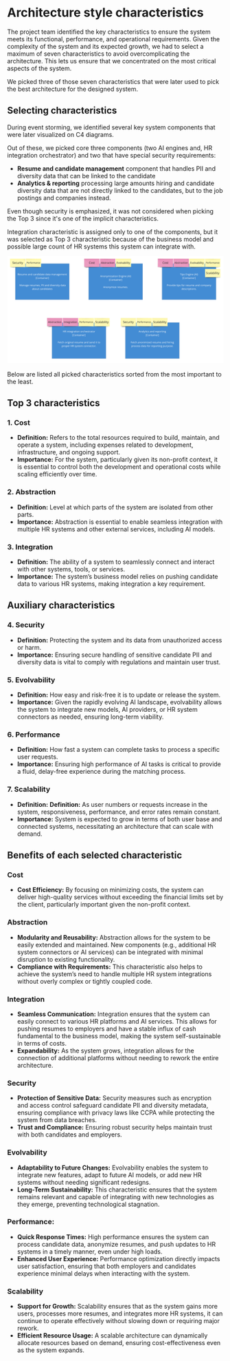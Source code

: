 # Architecture style characteristics

The project team identified the key characteristics to ensure the system meets its functional, performance, and operational requirements. Given the complexity of the system and its expected growth, we had to select a maximum of seven characteristics to avoid overcomplicating the architecture. This lets us ensure that we concentrated on the most critical aspects of the system.

We picked three of those seven characteristics that were later used to pick the best architecture for the designed system.

## Selecting characteristics
During event storming, we identified several key system components that were later visualized on C4 diagrams.

Out of these, we picked core three components (two AI engines and, HR integration orchestrator) and two that have special security requirements:
- **Resume and candidate management** component that handles PII and diversity data that can be linked to the candidate
- **Analytics & reporting** processing large amounts hiring and candidate diversity data that are not directly linked to the candidates, but to the job postings and companies instead.

Even though security is emphasized, it was not considered when picking the Top 3 since it's one of the implicit characteristics.

Integration characteristic is assigned only to one of the components, but it was selected as Top 3 characteristic because of the business model and possible large count of HR systems this system can integrate with.

<img src="images/picked-characteristics.png" />

Below are listed all picked characteristics sorted from the most important to the least.

## Top 3 characteristics

### 1. Cost
- **Definition:** Refers to the total resources required to build, maintain, and operate a system, including expenses related to development, infrastructure, and ongoing support.
- **Importance:** For the system, particularly given its non-profit context, it is essential to control both the development and operational costs while scaling efficiently over time.

### 2. Abstraction
- **Definition:** Level at which parts of the system are isolated from other parts.
- **Importance:** Abstraction is essential to enable seamless integration with multiple HR systems and other external services, including AI models.

### 3. Integration
- **Definition:** The ability of a system to seamlessly connect and interact with other systems, tools, or services.
- **Importance:** The system’s business model relies on pushing candidate data to various HR systems, making integration a key requirement.

## Auxiliary characteristics

### 4. Security
- **Definition:** Protecting the system and its data from unauthorized access or harm.
- **Importance:** Ensuring secure handling of sensitive candidate PII and diversity data is vital to comply with regulations and maintain user trust.

### 5. Evolvability
- **Definition:** How easy and risk-free it is to update or release the system.
- **Importance:** Given the rapidly evolving AI landscape, evolvability allows the system to integrate new models, AI providers, or HR system connectors as needed, ensuring long-term viability.

### 6. Performance
- **Definition:** How fast a system can complete tasks to process a specific user requests.
- **Importance:** Ensuring high performance of AI tasks is critical to provide a fluid, delay-free experience during the matching process.

### 7. Scalability
- **Definition:** **Definition:** As user numbers or requests increase in the system, responsiveness, performance, and error rates remain constant.
- **Importance:** System is expected to grow in terms of both user base and connected systems, necessitating an architecture that can scale with demand.

## Benefits of each selected characteristic

### Cost
- **Cost Efficiency:** By focusing on minimizing costs, the system can deliver high-quality services without exceeding the financial limits set by the client, particularly important given the non-profit context.

### Abstraction
- **Modularity and Reusability:** Abstraction allows for the system to be easily extended and maintained. New components (e.g., additional HR system connectors or AI services) can be integrated with minimal disruption to existing functionality.
- **Compliance with Requirements:** This characteristic also helps to achieve the system’s need to handle multiple HR system integrations without overly complex or tightly coupled code.

### Integration
- **Seamless Communication:** Integration ensures that the system can easily connect to various HR platforms and AI services. This allows for pushing resumes to employers and have a stable influx of cash fundamental to the business model, making the system self-sustainable in terms of costs.
- **Expandability:** As the system grows, integration allows for the connection of additional platforms without needing to rework the entire architecture.

### Security
- **Protection of Sensitive Data:** Security measures such as encryption and access control safeguard candidate PII and diversity metadata, ensuring compliance with privacy laws like CCPA while protecting the system from data breaches.
- **Trust and Compliance:** Ensuring robust security helps maintain trust with both candidates and employers.

### Evolvability
- **Adaptability to Future Changes:** Evolvability enables the system to integrate new features, adapt to future AI models, or add new HR systems without needing significant redesigns.
- **Long-Term Sustainability:** This characteristic ensures that the system remains relevant and capable of integrating with new technologies as they emerge, preventing technological stagnation.

### Performance:
- **Quick Response Times:** High performance ensures the system can process candidate data, anonymize resumes, and push updates to HR systems in a timely manner, even under high loads.
- **Enhanced User Experience:** Performance optimization directly impacts user satisfaction, ensuring that both employers and candidates experience minimal delays when interacting with the system.

### Scalability
- **Support for Growth:** Scalability ensures that as the system gains more users, processes more resumes, and integrates more HR systems, it can continue to operate effectively without slowing down or requiring major rework.
- **Efficient Resource Usage:** A scalable architecture can dynamically allocate resources based on demand, ensuring cost-effectiveness even as the system expands.
